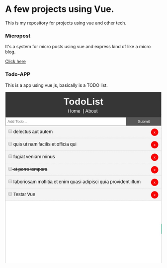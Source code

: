 # A few projects using Vue.

This is my repository for projects using vue and other tech.

### Micropost 

It's a system for micro posts using vue and express kind of like a micro blog.

[Click here](https://github.com/matheusfrancisco/A-few-days-Vue/tree/master/Micropost)


### Todo-APP 

This is a app using vue js, basically is a TODO list.

![Image](https://github.com/matheusfrancisco/Todo-app/blob/master/imgAPP.jpeg)
